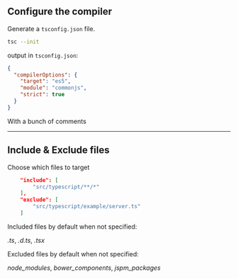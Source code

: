 ## Configure the compiler

Generate a `tsconfig.json` file.

```bash
tsc --init
```

output in `tsconfig.json`:

<!-- .element class="fragment" data-fragment-index="0" -->

```json
{
  "compilerOptions": {
    "target": "es5",
    "module": "commonjs",
    "strict": true
  }
}
```

<!-- .element class="fragment" data-fragment-index="0" -->

With a bunch of comments

<!-- .element class="fragment" data-fragment-index="0" -->

---

## Include & Exclude files

Choose which files to target

```json
    "include": [
        "src/typescript/**/*"
    ],
    "exclude": [
        "src/typescript/example/server.ts"
    ]
```

Included files by default when not specified:

<!-- .element class="fragment" data-fragment-index="0" -->

*.ts*, *.d.ts*, *.tsx*

<!-- .element class="fragment" data-fragment-index="0" -->

Excluded files by default when not specified:

<!-- .element class="fragment" data-fragment-index="1" -->

*node_modules*, *bower_components*, *jspm_packages*

<!-- .element class="fragment" data-fragment-index="1" -->
